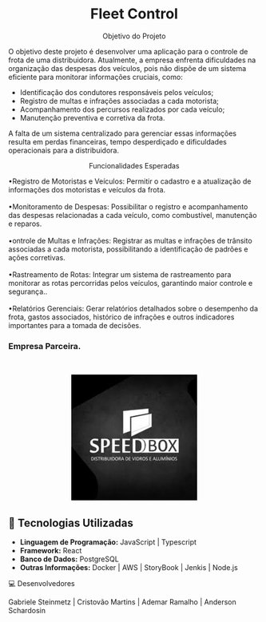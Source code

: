 <h1 align="center"> Fleet Control </h1>

<p align="center">Objetivo do Projeto</p>

<p>O objetivo deste projeto é desenvolver uma aplicação para o controle de frota de uma distribuidora. Atualmente, a empresa enfrenta dificuldades na organização das despesas dos veículos, pois não dispõe de um sistema eficiente para monitorar informações cruciais, como:

- Identificação dos condutores responsáveis pelos veículos;
- Registro de multas e infrações associadas a cada motorista;
- Acompanhamento dos percursos realizados por cada veículo;
- Manutenção preventiva e corretiva da frota.

A falta de um sistema centralizado para gerenciar essas informações resulta em perdas financeiras, tempo desperdiçado e dificuldades operacionais para a distribuidora. <br/>
</p>

<p align="center">Funcionalidades Esperadas</p>

<p> 
 •Registro de Motoristas e Veículos: Permitir o cadastro e a atualização de informações dos motoristas e veículos da frota.<br><br>
 •Monitoramento de Despesas: Possibilitar o registro e acompanhamento das despesas relacionadas a cada veículo, como combustível, manutenção e reparos.<br><br>
 •ontrole de Multas e Infrações: Registrar as multas e infrações de trânsito associadas a cada motorista, possibilitando a identificação de padrões e ações corretivas.<br><br>
 •Rastreamento de Rotas: Integrar um sistema de rastreamento para monitorar as rotas percorridas pelos veículos, garantindo maior controle e segurança..<br><br>
 •Relatórios Gerenciais: Gerar relatórios detalhados sobre o desempenho da frota, gastos associados, histórico de infrações e outros indicadores importantes para a tomada de decisões.</p>


<p align="center">
  <h3>Empresa Parceira.</h3>
</p>

<br/>

<p align="center">
  <img alt="speedbox " src="./img/speed.png" width="50%">
</p>

## 🚀 Tecnologias Utilizadas

- **Linguagem de Programação:** JavaScript | Typescript
- **Framework:** React 
- **Banco de Dados:** PostgreSQL
- **Outras Informações:** Docker | AWS | StoryBook | Jenkis | Node.js

💻 Desenvolvedores

Gabriele Steinmetz |
Cristovão Martins |
Ademar Ramalho | 
Anderson Schardosin 
